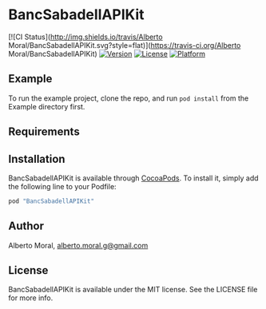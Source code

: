 # BancSabadellAPIKit

[![CI Status](http://img.shields.io/travis/Alberto Moral/BancSabadellAPIKit.svg?style=flat)](https://travis-ci.org/Alberto Moral/BancSabadellAPIKit)
[![Version](https://img.shields.io/cocoapods/v/BancSabadellAPIKit.svg?style=flat)](http://cocoapods.org/pods/BancSabadellAPIKit)
[![License](https://img.shields.io/cocoapods/l/BancSabadellAPIKit.svg?style=flat)](http://cocoapods.org/pods/BancSabadellAPIKit)
[![Platform](https://img.shields.io/cocoapods/p/BancSabadellAPIKit.svg?style=flat)](http://cocoapods.org/pods/BancSabadellAPIKit)

## Example

To run the example project, clone the repo, and run `pod install` from the Example directory first.

## Requirements

## Installation

BancSabadellAPIKit is available through [CocoaPods](http://cocoapods.org). To install
it, simply add the following line to your Podfile:

```ruby
pod "BancSabadellAPIKit"
```

## Author

Alberto Moral, alberto.moral.g@gmail.com

## License

BancSabadellAPIKit is available under the MIT license. See the LICENSE file for more info.
